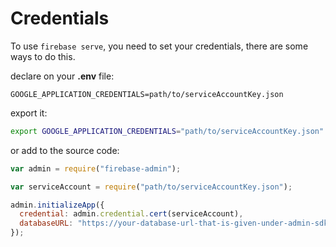 # Credentials

To use `firebase serve`, you need to set your credentials, there are some ways to do this.

declare on your **.env** file:
```env
GOOGLE_APPLICATION_CREDENTIALS=path/to/serviceAccountKey.json
```

export it:

```sh
export GOOGLE_APPLICATION_CREDENTIALS="path/to/serviceAccountKey.json"
```

or add to the source code:

```js
var admin = require("firebase-admin");

var serviceAccount = require("path/to/serviceAccountKey.json");

admin.initializeApp({
  credential: admin.credential.cert(serviceAccount),
  databaseURL: "https://your-database-url-that-is-given-under-admin-sdk-snippets"
});
```